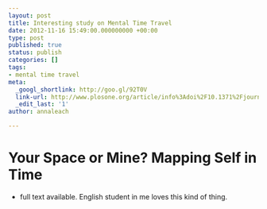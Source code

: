 ```yaml
---
layout: post
title: Interesting study on Mental Time Travel
date: 2012-11-16 15:49:00.000000000 +00:00
type: post
published: true
status: publish
categories: []
tags:
- mental time travel
meta:
  _googl_shortlink: http://goo.gl/92T0V
  link-url: http://www.plosone.org/article/info%3Adoi%2F10.1371%2Fjournal.pone.0049228
  _edit_last: '1'
author: annaleach

---
```


# Your Space or Mine? Mapping Self in Time
- full text available. English student in me loves this kind of thing. 
